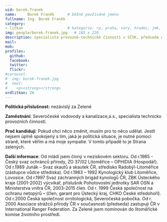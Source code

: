 ```yaml
---
uid: borek.franek
name:     Borek Franěk  	# běžně používáné jméno
fullname: Ing. Borek Franěk
category:
- litkan                 	# kategorie: rp, praha, vary, hradec, jmk, senat
img: people/borek-franek.jpg   # 165 x 220
description: specialista provozně-technické činnosti v SČVK, předseda Asociace strážců přírody ČR, člen výboru ČSOP Litoměřice
mail:
mob:
profiles:
  github:
  facebook:
  twitter: 
  flickr:
#carousel:
#  img: borek-franek.jpg
#  text:
#    <p><strong></strong>
ordlitkan: 26
---
```


**Politická příslušnost:** nezávislý za Zelené

**Zaměstnání**: Severočeské vodovody a kanalizace,a.s., specialista technicko provozních činností.

**Proč kandiduji**: Pokud chci něco změnit, musím pro to něco udělat. Jestli nejsem úplně spokojený s tím, jaká je politická situace, je nutné pomoci straně, které věřím a má moje sympatie. V tomto případě to je Strana zelených. 

**Další informace**: Od mládí jsem činný v neziskovém sektoru. Od r.1985 - Český svaz ochránců přírody, ZO 37/02 Litoměřice – OPHIDIA (Hospodář). Od r.1989 Junák – Svaz skautů a skautek ČR, středisko Radobýl-Litoměřice (zástupce vůdce střediska). Od  r.1983 – 1992 Kynologický klub Litoměřice, Lovosice. Od r.1997 Svaz záchranných brigád kynologů ČR, ZBK Ústeckého kraje (2001-2002) výcvikář, příslušník Pohotovostní jednotky SAR OSN a Ministerstva vnitra ČR, 2003-2015 člen.  Od r. 1999 Česká společnost na ochranu netopýrů – (člen, garant pro Ústecký kraj, CHKO České středohoří). Od r.2000 Česká společnost ornitologická, Severočeská pobočka. Od r. 2000 Asociace strážců přírody ČR v současnosti (předseda) zastupuji ČR v International Ranger Federation. Za Zelené jsem nominován do litoměřické komise životního prostředí. 
